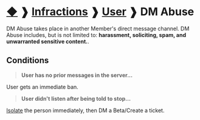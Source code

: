 # [◆](/) ❱ [Infractions](/Infractions) ❱ [User](/Infractions/User) ❱ DM Abuse

DM Abuse takes place in another Member's direct message channel. DM Abuse includes, but is not limited to: **harassment, soliciting, spam, and unwarranted sensitive content.**.

## Conditions

> **User has no prior messages in the server...**

User gets an immediate ban.

> **User didn't listen after being told to stop...**

[Isolate](/Roles/Delta/Actions/Isolation.md) the person immediately, then DM a Beta/Create a ticket.

<!-- TAGS --> <!-- DM Spam -->
